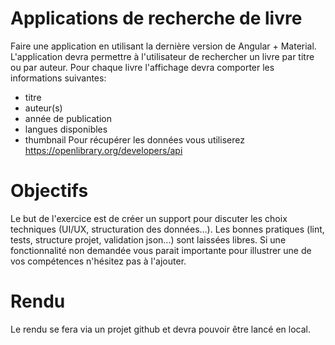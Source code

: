 # Applications de recherche de livre
Faire une application en utilisant la dernière version de Angular + Material. L'application
devra permettre à l'utilisateur de rechercher un livre par titre ou par auteur.
Pour chaque livre l'affichage devra comporter les informations suivantes:
- titre
- auteur(s)
- année de publication
- langues disponibles
- thumbnail 
Pour récupérer les données vous utiliserez https://openlibrary.org/developers/api


# Objectifs
Le but de l'exercice est de créer un support pour discuter les choix techniques (UI/UX, structuration des données…).
Les bonnes pratiques (lint, tests, structure projet, validation json...) sont laissées libres.
Si une fonctionnalité non demandée vous parait importante pour illustrer une de vos compétences n'hésitez pas à l'ajouter. 


# Rendu 
Le rendu se fera via un projet github et devra pouvoir être lancé en local. 































































